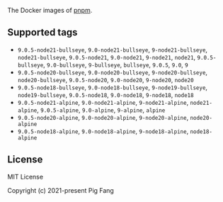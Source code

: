 The Docker images of [pnpm](https://pnpm.io).

## Supported tags

- `9.0.5-node21-bullseye`, `9.0-node21-bullseye`, `9-node21-bullseye`, `node21-bullseye`, `9.0.5-node21`, `9.0-node21`, `9-node21`, `node21`, `9.0.5-bullseye`, `9.0-bullseye`, `9-bullseye`, `bullseye`, `9.0.5`, `9.0`, `9`
- `9.0.5-node20-bullseye`, `9.0-node20-bullseye`, `9-node20-bullseye`, `node20-bullseye`, `9.0.5-node20`, `9.0-node20`, `9-node20`, `node20`
- `9.0.5-node18-bullseye`, `9.0-node18-bullseye`, `9-node19-bullseye`, `node19-bullseye`, `9.0.5-node18`, `9.0-node18`, `9-node18`, `node18`
- `9.0.5-node21-alpine`, `9.0-node21-alpine`, `9-node21-alpine`, `node21-alpine`, `9.0.5-alpine`, `9.0-alpine`, `9-alpine`, `alpine`
- `9.0.5-node20-alpine`, `9.0-node20-alpine`, `9-node20-alpine`, `node20-alpine`
- `9.0.5-node18-alpine`, `9.0-node18-alpine`, `9-node18-alpine`, `node18-alpine`

## License

MIT License

Copyright (c) 2021-present Pig Fang
